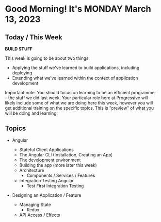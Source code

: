 # Good Morning! It's MONDAY March 13, 2023


## Today / This Week

**BUILD STUFF**

This week is going to be about two things:

- Applying the stuff we've learned to build applications, including deploying
- Extending what we've learned within the context of application development

Important note: You should focus on learning to be an efficient programmer - the stuff we did last week.
Your particular role here at Progressive will likely include some of what we are doing here this week, 
however you will get additional training on the specific topics. This is "preview" of what you will be
doing and learning.

## Topics

- Angular
    - Stateful Client Applications
    - The Angular CLI (Installation, Creating an App)
    - The development environment
    - Building the app (more later this week)
    - Architecture
        - Components / Services / Features
    - Integration Testing Angular 
        - Test First Integration Testing

- Designing an Application / Feature
    - Managing State
        - Redux
    - API Access / Effects

